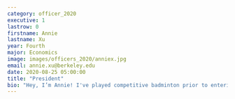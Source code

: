 ```yaml
---
category: officer_2020
executive: 1
lastrow: 0
firstname: Annie
lastname: Xu
year: Fourth
major: Economics
image: images/officers_2020/anniex.jpg
email: annie.xu@berkeley.edu
date: 2020-08-25 05:00:00
title: "President"
bio: "Hey, I’m Annie! I've played competitive badminton prior to entering college and have been playing recreationally since. In my free time I like to listen to music, hang out with friends, meet new people, and try out other sports/exercises. Feel free to reach out if you have questions or want to chat! "
---
```

